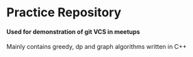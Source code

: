 # Practice Repository

#### Used for demonstration of git VCS in meetups

Mainly contains greedy, dp and graph algorithms written in C++
